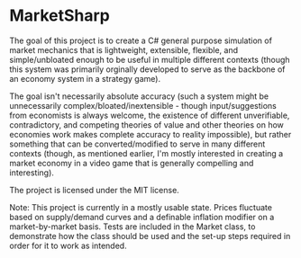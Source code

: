 # MarketSharp

The goal of this project is to create a C# general purpose simulation of market mechanics that is lightweight, extensible, flexible, and simple/unbloated enough to be useful in multiple different contexts (though this system was primarily orginally developed to serve as the backbone of an economy system in a strategy game).

The goal isn't necessarily absolute accuracy (such a system might be unnecessarily complex/bloated/inextensible - though input/suggestions from economists is always welcome, the existence of different unverifiable, contradictory, and competing theories of value and other theories on how economies work makes complete accuracy to reality impossible), but rather something that can be converted/modified to serve in many different contexts (though, as mentioned earlier, I'm mostly interested in creating a market economy in a video game that is generally compelling and interesting).

The project is licensed under the MIT license.

Note: This project is currently in a mostly usable state. Prices fluctuate based on supply/demand curves and a definable inflation modifier on a market-by-market basis. Tests are included in the Market class, to demonstrate how the class should be used and the set-up steps required in order for it to work as intended.
